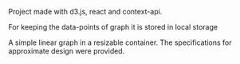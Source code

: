 Project made with d3.js, react and context-api.

For keeping the data-points of graph it is stored in local storage

A simple linear graph in a resizable container.
The specifications for approximate design were provided.
